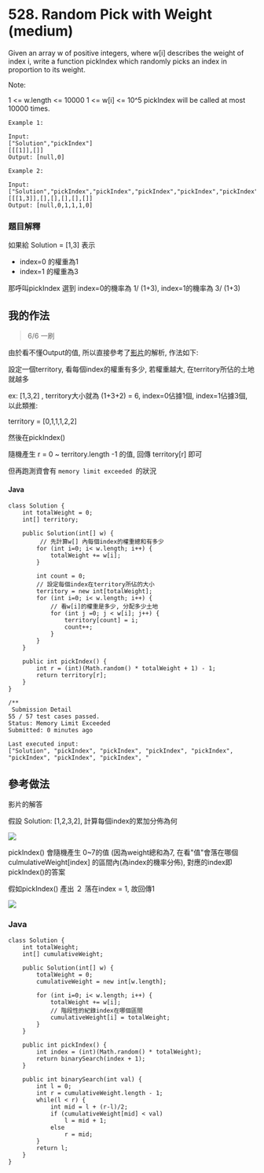 # 528. Random Pick with Weight (medium)

Given an array w of positive integers, where w[i] describes the weight of index i, write a function pickIndex which randomly picks an index in proportion to its weight.

Note:

1 <= w.length <= 10000
1 <= w[i] <= 10^5
pickIndex will be called at most 10000 times.

```
Example 1:

Input: 
["Solution","pickIndex"]
[[[1]],[]]
Output: [null,0]
```

```
Example 2:

Input: 
["Solution","pickIndex","pickIndex","pickIndex","pickIndex","pickIndex"]
[[[1,3]],[],[],[],[],[]]
Output: [null,0,1,1,1,0]
```

### 題目解釋

如果給 Solution = [1,3] 表示 
* index=0 的權重為1
* index=1 的權重為3

那呼叫pickIndex 選到 index=0的機率為 1/ (1+3), index=1的機率為 3/ (1+3)


## 我的作法

> 6/6 一刷


由於看不懂Output的值, 所以直接參考了[影片](https://www.youtube.com/watch?v=v-_aEMtgnkI)的解析, 作法如下:

設定一個territory, 看每個index的權重有多少, 若權重越大, 在territory所佔的土地就越多

ex:  [1,3,2] , territory大小就為 (1+3+2) = 6, index=0佔據1個, index=1佔據3個, 以此類推:

territory = [0,1,1,1,2,2]

然後在pickIndex()

隨機產生 r = 0 ~ territory.length -1 的值, 回傳 territory[r] 即可


但再跑測資會有 `memory limit exceeded `的狀況

#### Java

```java=
class Solution {
    int totalWeight = 0;
    int[] territory;
        
    public Solution(int[] w) {
         // 先計算w[] 內每個index的權重總和有多少  
        for (int i=0; i< w.length; i++) {
            totalWeight += w[i];
        }
        
        int count = 0;
        // 設定每個index在territory所佔的大小
        territory = new int[totalWeight]; 
        for (int i=0; i< w.length; i++) {
            // 看w[i]的權重是多少, 分配多少土地
            for (int j =0; j < w[i]; j++) {
                territory[count] = i;
                count++;
            }
        }
    }
    
    public int pickIndex() {
        int r = (int)(Math.random() * totalWeight + 1) - 1;
        return territory[r];
    }
}
```

```
/**
 Submission Detail
55 / 57 test cases passed.
Status: Memory Limit Exceeded
Submitted: 0 minutes ago

Last executed input:
["Solution", "pickIndex", "pickIndex", "pickIndex", "pickIndex", "pickIndex", "pickIndex", "pickIndex", "
```

## 參考做法

影片的解答

假設 Solution: [1,2,3,2], 計算每個index的累加分佈為何

![](https://i.imgur.com/016VGg8.png)

pickIndex() 會隨機產生 0~7的值 (因為weight總和為7, 在看"值"會落在哪個culmulativeWeight[index] 的區間內(為index的機率分佈), 對應的index即 pickIndex()的答案

假如pickIndex() 產出 ２
落在index = 1,
故回傳1

![](https://i.imgur.com/qd6RcYy.png)


### Java

```java=
class Solution {
    int totalWeight;
    int[] cumulativeWeight;
        
    public Solution(int[] w) {
        totalWeight = 0;
        cumulativeWeight = new int[w.length];
        
        for (int i=0; i< w.length; i++) {
            totalWeight += w[i];
            // 階段性的紀錄index在哪個區間
            cumulativeWeight[i] = totalWeight;
        }
    }
    
    public int pickIndex() {
        int index = (int)(Math.random() * totalWeight);
        return binarySearch(index + 1);
    }
                          
    public int binarySearch(int val) {
        int l = 0;
        int r = cumulativeWeight.length - 1;
        while(l < r) {
            int mid = l + (r-l)/2;
            if (cumulativeWeight[mid] < val)
                l = mid + 1;
            else
                r = mid;
        }
        return l;
    }
}
```
